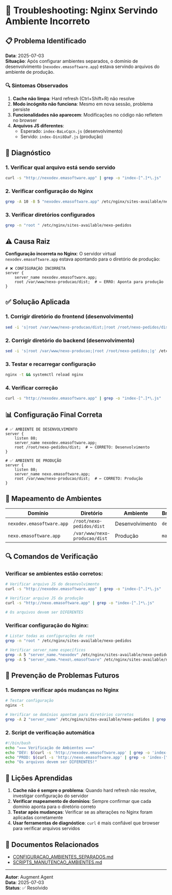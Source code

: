 # 🚨 Troubleshooting: Nginx Servindo Ambiente Incorreto

## 📋 Problema Identificado

**Data**: 2025-07-03  
**Situação**: Após configurar ambientes separados, o domínio de desenvolvimento (`nexodev.emasoftware.app`) estava servindo arquivos do ambiente de produção.

### 🔍 Sintomas Observados

1. **Cache não limpa**: Hard refresh (Ctrl+Shift+R) não resolve
2. **Modo incógnito não funciona**: Mesmo em nova sessão, problema persiste
3. **Funcionalidades não aparecem**: Modificações no código não refletem no browser
4. **Arquivos JS diferentes**: 
   - Esperado: `index-BaLvCqcn.js` (desenvolvimento)
   - Servido: `index-Dini8DaF.js` (produção)

## 🔧 Diagnóstico

### 1. Verificar qual arquivo está sendo servido
```bash
curl -s "http://nexodev.emasoftware.app" | grep -o "index-[^.]*\.js"
```

### 2. Verificar configuração do Nginx
```bash
grep -A 10 -B 5 "nexodev.emasoftware.app" /etc/nginx/sites-available/nexo-pedidos
```

### 3. Verificar diretórios configurados
```bash
grep -n "root " /etc/nginx/sites-available/nexo-pedidos
```

## ⚠️ Causa Raiz

**Configuração incorreta no Nginx**: O servidor virtual `nexodev.emasoftware.app` estava apontando para o diretório de produção:

```nginx
# ❌ CONFIGURAÇÃO INCORRETA
server {
    server_name nexodev.emasoftware.app;
    root /var/www/nexo-producao/dist;  # ← ERRO: Aponta para produção
}
```

## ✅ Solução Aplicada

### 1. Corrigir diretório do frontend (desenvolvimento)
```bash
sed -i 's|root /var/www/nexo-producao/dist;|root /root/nexo-pedidos/dist;|g' /etc/nginx/sites-available/nexo-pedidos
```

### 2. Corrigir diretório do backend (desenvolvimento)
```bash
sed -i 's|root /var/www/nexo-producao;|root /root/nexo-pedidos;|g' /etc/nginx/sites-available/nexo-pedidos
```

### 3. Testar e recarregar configuração
```bash
nginx -t && systemctl reload nginx
```

### 4. Verificar correção
```bash
curl -s "http://nexodev.emasoftware.app" | grep -o "index-[^.]*\.js"
```

## 📊 Configuração Final Correta

```nginx
# ✅ AMBIENTE DE DESENVOLVIMENTO
server {
    listen 80;
    server_name nexodev.emasoftware.app;
    root /root/nexo-pedidos/dist;  # ← CORRETO: Desenvolvimento
}

# ✅ AMBIENTE DE PRODUÇÃO  
server {
    listen 80;
    server_name nexo.emasoftware.app;
    root /var/www/nexo-producao/dist;  # ← CORRETO: Produção
}
```

## 🎯 Mapeamento de Ambientes

| Domínio | Diretório | Ambiente | Branch |
|---------|-----------|----------|--------|
| `nexodev.emasoftware.app` | `/root/nexo-pedidos/dist` | Desenvolvimento | `dev` |
| `nexo.emasoftware.app` | `/var/www/nexo-producao/dist` | Produção | `main` |

## 🔍 Comandos de Verificação

### Verificar se ambientes estão corretos:
```bash
# Verificar arquivo JS do desenvolvimento
curl -s "http://nexodev.emasoftware.app" | grep -o "index-[^.]*\.js"

# Verificar arquivo JS da produção
curl -s "http://nexo.emasoftware.app" | grep -o "index-[^.]*\.js"

# Os arquivos devem ser DIFERENTES
```

### Verificar configuração do Nginx:
```bash
# Listar todas as configurações de root
grep -n "root " /etc/nginx/sites-available/nexo-pedidos

# Verificar server_name específicos
grep -A 5 "server_name.*nexodev" /etc/nginx/sites-available/nexo-pedidos
grep -A 5 "server_name.*nexo\.emasoftware" /etc/nginx/sites-available/nexo-pedidos
```

## 🚨 Prevenção de Problemas Futuros

### 1. Sempre verificar após mudanças no Nginx
```bash
# Testar configuração
nginx -t

# Verificar se domínios apontam para diretórios corretos
grep -A 2 "server_name" /etc/nginx/sites-available/nexo-pedidos | grep -A 1 "root"
```

### 2. Script de verificação automática
```bash
#!/bin/bash
echo "=== Verificação de Ambientes ==="
echo "DEV: $(curl -s 'http://nexodev.emasoftware.app' | grep -o 'index-[^.]*\.js')"
echo "PROD: $(curl -s 'http://nexo.emasoftware.app' | grep -o 'index-[^.]*\.js')"
echo "Os arquivos devem ser DIFERENTES!"
```

## 📝 Lições Aprendidas

1. **Cache não é sempre o problema**: Quando hard refresh não resolve, investigar configuração do servidor
2. **Verificar mapeamento de domínios**: Sempre confirmar que cada domínio aponta para o diretório correto
3. **Testar após mudanças**: Verificar se as alterações no Nginx foram aplicadas corretamente
4. **Usar ferramentas de diagnóstico**: `curl` é mais confiável que browser para verificar arquivos servidos

## 🔗 Documentos Relacionados

- [CONFIGURACAO_AMBIENTES_SEPARADOS.md](./CONFIGURACAO_AMBIENTES_SEPARADOS.md)
- [SCRIPTS_MANUTENCAO_AMBIENTES.md](./SCRIPTS_MANUTENCAO_AMBIENTES.md)

---
**Autor**: Augment Agent  
**Data**: 2025-07-03  
**Status**: ✅ Resolvido
